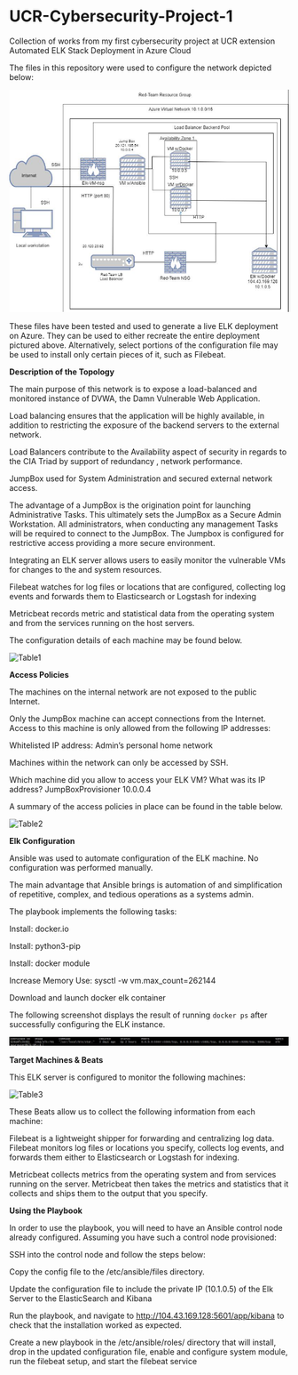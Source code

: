 # UCR-Cybersecurity-Project-1
Collection of works from my first cybersecurity project at UCR extension
Automated ELK Stack Deployment in Azure Cloud

The files in this repository were used to configure the network depicted below:

![alt text](https://github.com/ynottruly/UCR-Cybersecurity-Project-1/blob/main/Images/ElkDiagram.JPG)

These files have been tested and used to generate a live ELK deployment on Azure. They can be used to either recreate the entire deployment pictured above. Alternatively, select portions of the configuration file may be used to install only certain pieces of it, such as Filebeat.


**Description of the Topology**

The main purpose of this network is to expose a load-balanced and monitored instance of DVWA, the Damn Vulnerable Web Application.

Load balancing ensures that the application will be highly available, in addition to restricting the exposure of the backend servers to the external network.


Load Balancers contribute to the Availability aspect of security in regards to the CIA Triad by support of redundancy , network performance.

JumpBox used for System Administration and secured external network access.

The advantage of a JumpBox is the origination point for launching Administrative Tasks. This ultimately sets the JumpBox as a Secure Admin Workstation. All administrators, when conducting any management Tasks will be required to connect to the JumpBox. The Jumpbox is configured for restrictive access providing a more secure environment.

Integrating an ELK server allows users to easily monitor the vulnerable VMs for changes to the  and system resources.

Filebeat watches for log files or locations that are configured, collecting log events and forwards them to Elasticsearch or Logstash for indexing

Metricbeat records metric and statistical data from the operating system and from the services running on the host servers.

The configuration details of each machine may be found below.

![Table1](https://user-images.githubusercontent.com/94151496/158731602-3c71324b-421c-4259-9fbe-070482dc09a9.JPG)

**Access Policies**

The machines on the internal network are not exposed to the public Internet. 

Only the JumpBox machine can accept connections from the Internet. Access to this machine is only allowed from the following IP addresses:

Whitelisted IP address: Admin’s personal home network

Machines within the network can only be accessed by SSH.

Which machine did you allow to access your ELK VM? What was its IP address? JumpBoxProvisioner 10.0.0.4


A summary of the access policies in place can be found in the table below.

![Table2](https://user-images.githubusercontent.com/94151496/158731763-d444ff0a-83a0-4d4c-9d75-daad265db741.JPG)

**Elk Configuration**

Ansible was used to automate configuration of the ELK machine. No configuration was performed manually.

The main advantage that Ansible brings is automation of and simplification of repetitive, complex, and tedious operations as a systems admin.


The playbook implements the following tasks:

Install: docker.io

Install: python3-pip

Install: docker module

Increase Memory Use: sysctl -w vm.max_count=262144

Download and launch docker elk container

The following screenshot displays the result of running `docker ps` after successfully configuring the ELK instance.

![alt text](https://github.com/ynottruly/UCR-Cybersecurity-Project-1/blob/main/Images/ElkContainer.JPG)

**Target Machines & Beats**

This ELK server is configured to monitor the following machines:

![Table3](https://user-images.githubusercontent.com/94151496/158732193-25937413-a814-4abb-a5c6-ce787f9fef64.JPG)

These Beats allow us to collect the following information from each machine:

Filebeat is a lightweight shipper for forwarding and centralizing log data. Filebeat monitors log files or locations you specify, collects log events, and forwards them either to Elasticsearch or Logstash for indexing.

Metricbeat collects metrics from the operating system and from services running on the server. Metricbeat then takes the metrics and statistics that it collects and ships them to the output that you specify.


**Using the Playbook**

In order to use the playbook, you will need to have an Ansible control node already configured. Assuming you have such a control node provisioned: 

SSH into the control node and follow the steps below:

Copy the config file to the /etc/ansible/files directory.

Update the configuration file to include the private IP (10.1.0.5) of the Elk Server to the ElasticSearch and Kibana

Run the playbook, and navigate to http://104.43.169.128:5601/app/kibana to check that the installation worked as expected.

Create a new playbook in the /etc/ansible/roles/ directory that will install, drop in the updated configuration file, enable and configure system module, run the filebeat setup, and start the filebeat service

